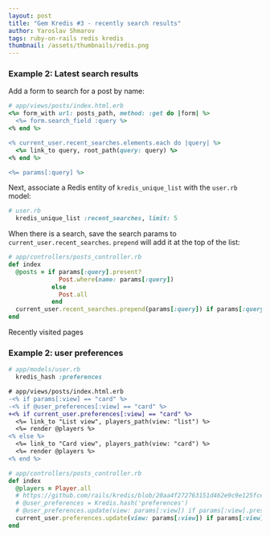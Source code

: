 ```yaml
---
layout: post
title: "Gem Kredis #3 - recently search results"
author: Yaroslav Shmarov
tags: ruby-on-rails redis kredis
thumbnail: /assets/thumbnails/redis.png
---
```


### Example 2: Latest search results

Add a form to search for a post by name:

```ruby
# app/views/posts/index.html.erb
<%= form_with url: posts_path, method: :get do |form| %>
  <%= form.search_field :query %>
<% end %>

<% current_user.recent_searches.elements.each do |query| %>
  <%= link_to query, root_path(query: query) %>
<% end %>

<%= params[:query] %>
```

Next, associate a Redis entity of `kredis_unique_list` with the `user.rb` model:

```ruby
# user.rb
  kredis_unique_list :recent_searches, limit: 5
```

When there is a search, save the search params to `current_user.recent_searches`. `prepend` will add it at the top of the list:

```ruby
# app/controllers/posts_controller.rb
def index
  @posts = if params[:query].present?
              Post.where(name: params[:query])
            else
              Post.all
            end
  current_user.recent_searches.prepend(params[:query]) if params[:query].present?
end
```

Recently visited pages

### Example 2: user preferences

```ruby
# app/models/user.rb
  kredis_hash :preferences
```

```diff
# app/views/posts/index.html.erb
-<% if params[:view] == "card" %>
-<% if @user_preferences[:view] == "card" %>
+<% if current_user.preferences[:view] == "card" %>
  <%= link_to "List view", players_path(view: "list") %>
  <%= render @players %>
<% else %>
  <%= link_to "Card view", players_path(view: "card") %>
  <%= render @players %>
<% end %>
```

```ruby
# app/controllers/posts_controller.rb
def index
  @players = Player.all
  # https://github.com/rails/kredis/blob/20aa4f272763151d462e9c9e125fcebf2eed4a5d/lib/kredis/types/hash.rb#L3
  # @user_preferences = Kredis.hash('preferences')
  # @user_preferences.update(view: params[:view]) if params[:view].present?
  current_user.preferences.update(view: params[:view]) if params[:view].present?
end
```
